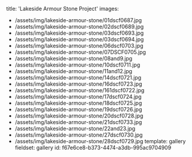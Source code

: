 title: 'Lakeside Armour Stone Project'
images:
  - /assets/img/lakeside-armour-stone/01dscf0687.jpg
  - /assets/img/lakeside-armour-stone/02dscf0689.jpg
  - /assets/img/lakeside-armour-stone/03dscf0693.jpg
  - /assets/img/lakeside-armour-stone/03dscf0694.jpg
  - /assets/img/lakeside-armour-stone/06dscf0703.jpg
  - /assets/img/lakeside-armour-stone/07DSCF0705.jpg
  - /assets/img/lakeside-armour-stone/08and9.jpg
  - /assets/img/lakeside-armour-stone/10dscf0711.jpg
  - /assets/img/lakeside-armour-stone/11and12.jpg
  - /assets/img/lakeside-armour-stone/14dscf0721.jpg
  - /assets/img/lakeside-armour-stone/16dscf0723.jpg
  - /assets/img/lakeside-armour-stone/161dscf0722.jpg
  - /assets/img/lakeside-armour-stone/17dscf0724.jpg
  - /assets/img/lakeside-armour-stone/18dscf0725.jpg
  - /assets/img/lakeside-armour-stone/19dscf0726.jpg
  - /assets/img/lakeside-armour-stone/20dscf0728.jpg
  - /assets/img/lakeside-armour-stone/21dscf0733.jpg
  - /assets/img/lakeside-armour-stone/22and23.jpg
  - /assets/img/lakeside-armour-stone/27dscf0730.jpg
  - /assets/img/lakeside-armour-stone/28dscf0729.jpg
template: gallery
fieldset: gallery
id: f67e6ce8-b373-4474-a3db-995ac9704909

